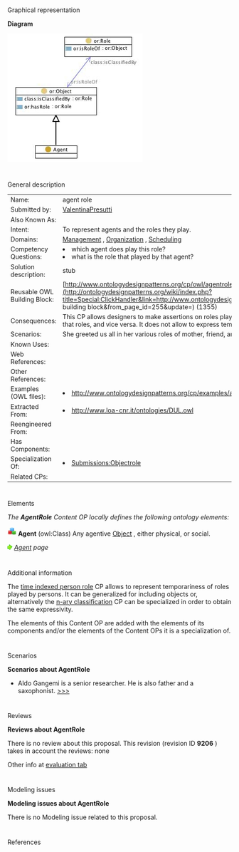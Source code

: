 # 

 Graphical representation



__Diagram__ 





[![Image:agentrole.jpg](images/1/1d/Agentrole.jpg)](../Image/Agentrole.jpg "Image:agentrole.jpg")





# 

 General description




|  |  |
| --- | --- |
|  Name:  |  agent role  |
|  Submitted by:  | [ValentinaPresutti](../User/ValentinaPresutti "User:ValentinaPresutti")  |
|  Also Known As:  |  |
|  Intent:  |  To represent agents and the roles they play.  |
|  Domains:  | [Management](../Community/Management "Community:Management")  , [Organization](../Community/Organization "Community:Organization")  , [Scheduling](../Community/Scheduling "Community:Scheduling")  |
|  Competency Questions:  | <li>       which agent does play this role?      </li><li>       what is the role that played by that agent?      </li> |
|  Solution description:  |  stub  |
|  Reusable OWL Building Block:  | [http://www.ontologydesignpatterns.org/cp/owl/agentrole.owl](http://ontologydesignpatterns.org/wiki/index.php?title=Special:ClickHandler&link=http://www.ontologydesignpatterns.org/cp/owl/agentrole.owl&message=OWL building block&from_page_id=255&update=)  (1355)  |
|  Consequences:  |  This CP allows designers to make assertions on roles played by agents without involving the agents that play that roles, and vice versa. It does not allow to express temporariness of roles.  |
|  Scenarios:  |  She greeted us all in her various roles of mother, friend, and daughter.  |
|  Known Uses:  |  |
|  Web References:  |  |
|  Other References:  |  |
|  Examples (OWL files):  | <li><a class="external free" href="http://www.ontologydesignpatterns.org/cp/examples/agentrole/ex1.owl" rel="nofollow" title="http://www.ontologydesignpatterns.org/cp/examples/agentrole/ex1.owl">        http://www.ontologydesignpatterns.org/cp/examples/agentrole/ex1.owl       </a></li> |
|  Extracted From:  | <li><a class="external free" href="http://www.loa-cnr.it/ontologies/DUL.owl" rel="nofollow" title="http://www.loa-cnr.it/ontologies/DUL.owl">        http://www.loa-cnr.it/ontologies/DUL.owl       </a></li> |
|  Reengineered From:  |  |
|  Has Components:  |  |
|  Specialization Of:  | <li><a href="Submissions%253AObjectrole.html" title="Submissions:Objectrole">        Submissions:Objectrole       </a></li> |
|  Related CPs:  |  |



  





# 

 Elements



_The
 __AgentRole__ 
 Content OP locally defines the following ontology elements:_ 





[![Class](images/thumb/2/27/Class.gif/20px-Class.gif)](../Image/Class.gif "Class")
__Agent__ 
 (owl:Class) Any agentive
 [Object](../Submissions/Objectrole/Object "Submissions:Objectrole/Object") 
 , either physical, or social.
 
[![](images/thumb/8/87/ArrowRight.gif/11px-ArrowRight.gif)](../Image/ArrowRight.gif "ArrowRight.gif")
_[Agent](../Submissions/AgentRole/Agent "Submissions:AgentRole/Agent") 
 page_ 


# 

 Additional information



 The
 [time indexed person role](../Submissions/Time_indexed_person_role "Submissions:Time indexed person role") 
 CP allows to represent temporariness of roles played by persons. It can be generalized for including objects or, alternatively the
 [n-ary classification](../Submissions/Nary_Participation "Submissions:Nary Participation") 
 CP can be specialized in order to obtain the same expressivity.
 



 The elements of this Content OP are added with the elements of its components and/or the elements of the Content OPs it is a specialization of.
 



# 

 Scenarios




__Scenarios about AgentRole__ 

* Aldo Gangemi is a senior researcher. He is also father and a saxophonist. [>>>](../Submissions/AgentRole/Scenario_1 "http://ontologydesignpatterns.org/wiki/Submissions:AgentRole/Scenario_1")



# 

 Reviews




__Reviews about AgentRole__ 


 There is no review about this proposal.
This revision (revision ID
 __9206__ 
 ) takes in account the reviews: none
 



 Other info at
 [evaluation tab](http://ontologydesignpatterns.org/wiki/index.php?title=Submissions:AgentRole&action=evaluation "http://ontologydesignpatterns.org/wiki/index.php?title=Submissions:AgentRole&action=evaluation") 





  





# 

 Modeling issues




__Modeling issues about AgentRole__ 


 There is no Modeling issue related to this proposal.
 




  





# 

 References